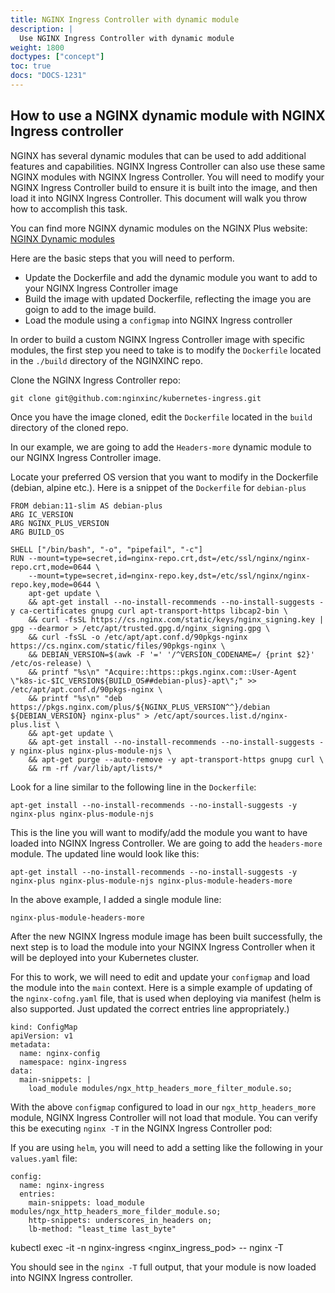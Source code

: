 ```yaml
---
title: NGINX Ingress Controller with dynamic module
description: |
  Use NGINX Ingress Controller with dynamic module
weight: 1800
doctypes: ["concept"]
toc: true
docs: "DOCS-1231"
---
```


## How to use a NGINX dynamic module with NGINX Ingress controller

NGINX has several dynamic modules that can be used to add additional features and capabilities. NGINX Ingress Controller can also use these same NGINX modules with NGINX Ingress Controller.
You will need to modify your NGINX Ingress Controller build to ensure it is built into the image, and then load it into NGINX Ingress Controller.
This document will walk you throw how to accomplish this task.


You can find more NGINX dynamic modules on the NGINX Plus website:
[NGINX Dynamic modules](https://docs.nginx.com/nginx/admin-guide/dynamic-modules/dynamic-modules/)

Here are the basic steps that you will need to perform.

- Update the Dockerfile and add the dynamic module you want to add to your NGINX Ingress Controller image
- Build the image with updated Dockerfile, reflecting the image you are goign to add to the image build.
- Load the module using a `configmap` into NGINX Ingress controller

In order to build a custom NGINX Ingress Controller image with specific modules, the first step you need to take is to modify the `Dockerfile` located in the `./build` directory of the NGINXINC repo.

Clone the NGINX Ingress Controller repo:

```
git clone git@github.com:nginxinc/kubernetes-ingress.git
```

Once you have the image cloned, edit the `Dockerfile` located in the `build` directory of the cloned repo.


In our example, we are going to add the `Headers-more` dynamic module to our NGINX Ingress Controller image.

Locate your preferred OS version that you want to modify in the Dockerfile (debian, alpine etc.).
Here is a snippet of the `Dockerfile` for `debian-plus`

```
FROM debian:11-slim AS debian-plus
ARG IC_VERSION
ARG NGINX_PLUS_VERSION
ARG BUILD_OS

SHELL ["/bin/bash", "-o", "pipefail", "-c"]
RUN --mount=type=secret,id=nginx-repo.crt,dst=/etc/ssl/nginx/nginx-repo.crt,mode=0644 \
	--mount=type=secret,id=nginx-repo.key,dst=/etc/ssl/nginx/nginx-repo.key,mode=0644 \
	apt-get update \
	&& apt-get install --no-install-recommends --no-install-suggests -y ca-certificates gnupg curl apt-transport-https libcap2-bin \
	&& curl -fsSL https://cs.nginx.com/static/keys/nginx_signing.key | gpg --dearmor > /etc/apt/trusted.gpg.d/nginx_signing.gpg \
	&& curl -fsSL -o /etc/apt/apt.conf.d/90pkgs-nginx https://cs.nginx.com/static/files/90pkgs-nginx \
	&& DEBIAN_VERSION=$(awk -F '=' '/^VERSION_CODENAME=/ {print $2}' /etc/os-release) \
	&& printf "%s\n" "Acquire::https::pkgs.nginx.com::User-Agent \"k8s-ic-$IC_VERSION${BUILD_OS##debian-plus}-apt\";" >> /etc/apt/apt.conf.d/90pkgs-nginx \
	&& printf "%s\n" "deb https://pkgs.nginx.com/plus/${NGINX_PLUS_VERSION^^}/debian ${DEBIAN_VERSION} nginx-plus" > /etc/apt/sources.list.d/nginx-plus.list \
	&& apt-get update \
	&& apt-get install --no-install-recommends --no-install-suggests -y nginx-plus nginx-plus-module-njs \
	&& apt-get purge --auto-remove -y apt-transport-https gnupg curl \
	&& rm -rf /var/lib/apt/lists/*
```

Look for a line similar to the following line in the `Dockerfile`:

```
apt-get install --no-install-recommends --no-install-suggests -y nginx-plus nginx-plus-module-njs
```

This is the line you will want to modify/add the module you want to have loaded into NGINX Ingress Controller.
We are going to add the `headers-more` module. The updated line would look like this:

```
apt-get install --no-install-recommends --no-install-suggests -y nginx-plus nginx-plus-module-njs nginx-plus-module-headers-more
```

In the above example, I added a single module line:
```
nginx-plus-module-headers-more
```

After the new NGINX Ingress module image has been built successfully, the next step is to load the module into your NGINX Ingress Controller when it will be deployed into your Kubernetes cluster.

For this to work, we will need to edit and update your `configmap` and load the module into the `main` context.
Here is a simple example of updating of the `nginx-cofng.yaml` file, that is used when deploying via manifest (helm is also supported. Just updated the correct entries line appropriately.)

```
kind: ConfigMap
apiVersion: v1
metadata:
  name: nginx-config
  namespace: nginx-ingress
data:
  main-snippets: |
    load_module modules/ngx_http_headers_more_filter_module.so;
```

With the above `configmap` configured to load in our `ngx_http_headers_more` module, NGINX Ingress Controller will not load that module.
You can verify this be executing `nginx -T` in the NGINX Ingress Controller pod:

If you are using `helm`, you will need to add a setting like the following in your `values.yaml` file:

```
config:
  name: nginx-ingress
  entries:
    main-snippets: load_module modules/ngx_http_headers_more_filder_module.so;
    http-snippets: underscores_in_headers on;
    lb-method: "least_time last_byte"
```

kubectl exec -it -n nginx-ingress <nginx_ingress_pod> -- nginx -T

You should see in the `nginx -T` full output, that your module is now loaded into NGINX Ingress controller.

